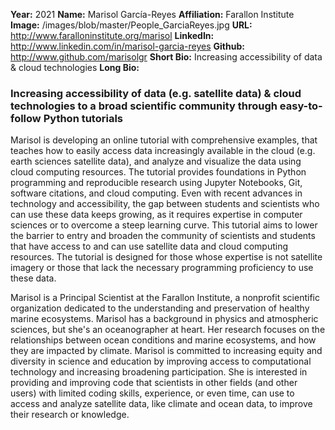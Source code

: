 **Year:** 2021
**Name:** Marisol García-Reyes
**Affiliation:** Farallon Institute
**Image:** /images/blob/master/People_GarciaReyes.jpg 
**URL:** http://www.faralloninstitute.org/marisol 
**LinkedIn:** http://www.linkedin.com/in/marisol-garcia-reyes 
**Github:** http://www.github.com/marisolgr 
**Short Bio:** Increasing accessibility of data & cloud technologies
**Long Bio:** 
### Increasing accessibility of data (e.g. satellite data) & cloud technologies to a broad scientific community through easy-to-follow Python tutorials
Marisol is developing an online tutorial with comprehensive examples, that teaches how to easily access data increasingly available in the cloud (e.g. earth sciences satellite data), and analyze and visualize the data using cloud computing resources. The tutorial provides foundations in Python programming and reproducible research using Jupyter Notebooks, Git, software citations, and cloud computing.  Even with recent advances in technology and accessibility, the gap between students and scientists who can use these data keeps growing, as it requires expertise in computer sciences or to overcome a steep learning curve. This tutorial aims to lower the barrier to entry and broaden the community of scientists and students that have access to and can use satellite data and cloud computing resources.  The tutorial is designed for those whose expertise is not satellite imagery or those that lack the necessary programming proficiency to use these data.
 
Marisol is a Principal Scientist at the Farallon Institute, a nonprofit scientific organization dedicated to the understanding and preservation of healthy marine ecosystems. Marisol has a background in physics and atmospheric sciences, but she's an oceanographer at heart. Her research focuses on the relationships between ocean conditions and marine ecosystems, and how they are impacted by climate. Marisol is committed to increasing equity and diversity in science and education by improving access to computational technology and increasing broadening participation.  She is interested in providing and improving code that scientists in other fields (and other users) with limited coding skills, experience, or even time, can use to access and analyze satellite data, like climate and ocean data, to improve their research or knowledge.
